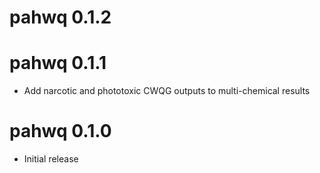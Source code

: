 # pahwq 0.1.2

# pahwq 0.1.1

* Add narcotic and phototoxic CWQG outputs to multi-chemical results

# pahwq 0.1.0

* Initial release
